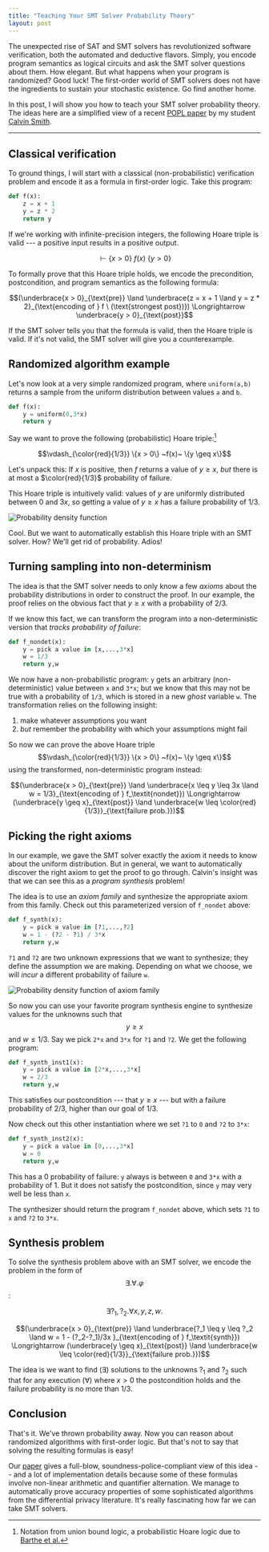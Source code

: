 ```yaml
---
title: "Teaching Your SMT Solver Probability Theory"
layout: post
---
```


The unexpected rise of SAT and SMT solvers has revolutionized software verification, both the automated and deductive flavors.
Simply, you encode program semantics as logical circuits and ask the SMT solver questions about them. How elegant.
But what happens when your program is randomized? Good luck! The first-order world of SMT solvers does not have the ingredients to sustain your stochastic existence. Go find another home.

In this post, I will show you how to teach your SMT solver probability theory.
The ideas here are a simplified view of a recent [POPL paper](http://pages.cs.wisc.edu/~aws/papers/popl19.pdf) by my student [Calvin Smith](http://pages.cs.wisc.edu/~cjsmith/).

---

## Classical verification

To ground things, I will start with a classical (non-probabilistic) verification problem and encode it as a formula in first-order logic.
Take this program:

```python
def f(x):
    z = x + 1
    y = z * 2
    return y
```

If we're working with infinite-precision integers, the following Hoare triple is valid --- a positive input results in a positive output.

$$\vdash \{x > 0\}  ~f(x)~ \{y > 0\}$$

To formally prove that this Hoare triple holds, we encode the precondition, postcondition, and program semantics as the following formula:

$$(\underbrace{x > 0}_{\text{pre}} \land \underbrace{z = x + 1 \land y = z * 2}_{\text{encoding of } f \ (\text{strongest post})}) \Longrightarrow \underbrace{y > 0}_{\text{post}}$$

If the SMT solver tells you that the formula is valid, then the Hoare triple is valid. If it's not valid, the SMT solver will give you a counterexample.

## Randomized algorithm example

Let's now look at a very simple randomized program, where `uniform(a,b)` returns a sample from the uniform distribution between values `a` and `b`. 

```python
def f(x):
    y = uniform(0,3*x)
    return y
```

Say we want to prove the following (probabilistic) Hoare triple:[^union-bound]

[^union-bound]: Notation from union bound logic, a probabilistic Hoare logic due to [Barthe et al.](https://arxiv.org/abs/1602.05681)

$$\vdash_{\color{red}{1/3}} \{x > 0\}  ~f(x)~ \{y \geq x\}$$

Let's unpack this: If $x$ is positive, then $f$ returns a value of $y \geq x$, *but* there is at most a $\color{red}{1/3}$ probability of failure.

This Hoare triple is intuitively valid: values of $y$ are uniformly distributed between $0$ and $3x$, so getting a value of $y \geq x$ has a failure probability of $1/3$.

![Probability density function]({{site.url}}/assets/probability1.png)


Cool. But we want to automatically establish this Hoare triple with an SMT solver.
How? We'll get rid of probability. Adios!

## Turning sampling into non-determinism

The idea is that the SMT solver needs to only know a few *axioms* about the probability distributions in order to construct the proof.
In our example, the proof relies on the obvious fact that $y \geq x$ with a probability of $2/3$.



If we know this fact, we can transform the program into a non-deterministic version that *tracks probability of failure*:

```python
def f_nondet(x):
    y = pick a value in [x,...,3*x]
    w = 1/3
    return y,w
```

We now have a non-probabilistic program:
`y`  gets an arbitrary (non-deterministic) value between `x` and `3*x`;
but we know that this may not be true with a probability of `1/3`, which is stored in a new *ghost* variable `w`.
The transformation relies on the following insight:

1. make whatever assumptions you want
2. *but* remember the probability with which your assumptions might fail

So now we can prove the above Hoare triple $$\vdash_{\color{red}{1/3}} \{x > 0\}  ~f(x)~ \{y \geq x\}$$  using the transformed, non-deterministic program instead:

$$(\underbrace{x > 0}_{\text{pre}} \land \underbrace{x \leq y \leq 3x  \land w = 1/3}_{\text{encoding of } f_\textit{nondet}}) \Longrightarrow (\underbrace{y \geq x}_{\text{post}} \land \underbrace{w \leq \color{red}{1/3}}_{\text{failure prob.}})$$

## Picking the right axioms

In our example, we gave the SMT solver exactly the axiom it needs to know about the uniform distribution. 
But in general, we want to automatically discover the right axiom to get the proof to go through. 
Calvin's insight was that we can see this as a *program synthesis* problem!

The idea is to use an *axiom family* and synthesize the appropriate axiom from this family.
Check out this parameterized version of `f_nondet` above:

```python
def f_synth(x):
    y = pick a value in [?1,...,?2]
    w = 1 - (?2 - ?1) / 3*x
    return y,w
```

`?1` and `?2` are two unknown expressions that we want to synthesize; they define the assumption we are making.
Depending on what we choose, we will *incur* a different probability of failure `w`.

![Probability density function of axiom family]({{site.url}}/assets/probability2.png)

So now you can use your favorite program synthesis engine to synthesize values for the unknowns such that $$y \geq x$$ and $w \leq 1/3$. 
Say we pick `2*x` and `3*x` for `?1` and `?2`.
We get the following program:

```python
def f_synth_inst1(x):
    y = pick a value in [2*x,...,3*x]
    w = 2/3
    return y,w
```

This satisfies our postcondition --- that $y \geq  x$ --- but with a failure probability of $2/3$, higher than our goal of $1/3$.

Now check out this other instantiation where we set `?1` to `0` and `?2` to `3*x`:
```python
def f_synth_inst2(x):
    y = pick a value in [0,...,3*x]
    w = 0
    return y,w
```
This has a 0 probability of failure: `y` always is between `0` and `3*x` with a probability of 1. But it does not satisfy the postcondition, since `y` may very well be less than `x`. 

The synthesizer should return the program `f_nondet` above,
which sets `?1` to `x` and `?2` to `3*x`.

## Synthesis problem

To solve the synthesis problem above with an SMT solver,
we encode the problem in the form of $$\exists.\forall .\varphi$$:

$$\exists ?_1, ?_2 . \forall x,y,z,w .$$

$$(\underbrace{x > 0}_{\text{pre}} \land \underbrace{?_1 \leq y \leq ?_2  \land w = 1 - (?_2-?_1)/3x }_{\text{encoding of } f_\textit{synth}}) \Longrightarrow (\underbrace{y \geq x}_{\text{post}} \land \underbrace{w \leq \color{red}{1/3}}_{\text{failure prob.}})$$

The idea is we want to find ($\exists$) solutions to the unknowns $?_1$ and $?_2$
such that for any execution ($\forall$) where $x>0$ the postcondition holds and the failure probability is no more than $1/3$.



## Conclusion

That's it. We've thrown probability away. 
Now you can reason about randomized algorithms with first-order logic.
But that's not to say that solving the resulting formulas is easy!

Our [paper](http://pages.cs.wisc.edu/~aws/papers/popl19.pdf) gives a full-blow, soundness-police-compliant view of this idea -- and a lot of implementation details because some of these formulas involve non-linear arithmetic and quantifier alternation. We manage to automatically prove accuracy properties of some sophisticated algorithms from the differential privacy literature.
It's really fascinating how far we can take SMT solvers.
